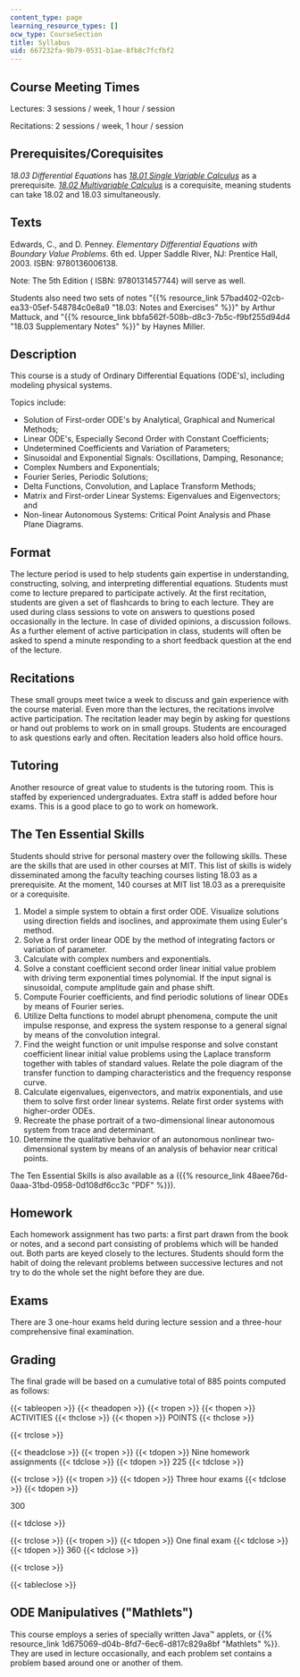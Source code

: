 ```yaml
---
content_type: page
learning_resource_types: []
ocw_type: CourseSection
title: Syllabus
uid: 667232fa-9b79-0531-b1ae-8fb8c7fcfbf2
---
```


Course Meeting Times
--------------------

Lectures: 3 sessions / week, 1 hour / session

Recitations: 2 sessions / week, 1 hour / session

Prerequisites/Corequisites
--------------------------

_18.03 Differential Equations_ has [_18.01 Single Variable Calculus_](/courses/18-01-single-variable-calculus-fall-2006) as a prerequisite. [_18.02 Multivariable Calculus_](/courses/18-02-multivariable-calculus-fall-2007) is a corequisite, meaning students can take 18.02 and 18.03 simultaneously.

Texts
-----

Edwards, C., and D. Penney. _Elementary Differential Equations with Boundary Value Problems_. 6th ed. Upper Saddle River, NJ: Prentice Hall, 2003. ISBN: 9780136006138.

Note: The 5th Edition ( ISBN: 9780131457744) will serve as well.

Students also need two sets of notes "{{% resource_link 57bad402-02cb-ea33-05ef-548784c0e8a9 "18.03: Notes and Exercises" %}}" by Arthur Mattuck, and "{{% resource_link bbfa562f-508b-d8c3-7b5c-f9bf255d94d4 "18.03 Supplementary Notes" %}}" by Haynes Miller.

Description
-----------

This course is a study of Ordinary Differential Equations (ODE's), including modeling physical systems.

Topics include:

*   Solution of First-order ODE's by Analytical, Graphical and Numerical Methods;
*   Linear ODE's, Especially Second Order with Constant Coefficients;
*   Undetermined Coefficients and Variation of Parameters;
*   Sinusoidal and Exponential Signals: Oscillations, Damping, Resonance;
*   Complex Numbers and Exponentials;
*   Fourier Series, Periodic Solutions;
*   Delta Functions, Convolution, and Laplace Transform Methods;
*   Matrix and First-order Linear Systems: Eigenvalues and Eigenvectors; and
*   Non-linear Autonomous Systems: Critical Point Analysis and Phase Plane Diagrams.

Format
------

The lecture period is used to help students gain expertise in understanding, constructing, solving, and interpreting differential equations. Students must come to lecture prepared to participate actively. At the first recitation, students are given a set of flashcards to bring to each lecture. They are used during class sessions to vote on answers to questions posed occasionally in the lecture. In case of divided opinions, a discussion follows. As a further element of active participation in class, students will often be asked to spend a minute responding to a short feedback question at the end of the lecture.

Recitations
-----------

These small groups meet twice a week to discuss and gain experience with the course material. Even more than the lectures, the recitations involve active participation. The recitation leader may begin by asking for questions or hand out problems to work on in small groups. Students are encouraged to ask questions early and often. Recitation leaders also hold office hours.

Tutoring
--------

Another resource of great value to students is the tutoring room. This is staffed by experienced undergraduates. Extra staff is added before hour exams. This is a good place to go to work on homework.

The Ten Essential Skills
------------------------

Students should strive for personal mastery over the following skills. These are the skills that are used in other courses at MIT. This list of skills is widely disseminated among the faculty teaching courses listing 18.03 as a prerequisite. At the moment, 140 courses at MIT list 18.03 as a prerequisite or a corequisite.

1.  Model a simple system to obtain a first order ODE. Visualize solutions using direction fields and isoclines, and approximate them using Euler's method.
2.  Solve a first order linear ODE by the method of integrating factors or variation of parameter.
3.  Calculate with complex numbers and exponentials.
4.  Solve a constant coefficient second order linear initial value problem with driving term exponential times polynomial. If the input signal is sinusoidal, compute amplitude gain and phase shift.
5.  Compute Fourier coefficients, and find periodic solutions of linear ODEs by means of Fourier series.
6.  Utilize Delta functions to model abrupt phenomena, compute the unit impulse response, and express the system response to a general signal by means of the convolution integral.
7.  Find the weight function or unit impulse response and solve constant coefficient linear initial value problems using the Laplace transform together with tables of standard values. Relate the pole diagram of the transfer function to damping characteristics and the frequency response curve.
8.  Calculate eigenvalues, eigenvectors, and matrix exponentials, and use them to solve first order linear systems. Relate first order systems with higher-order ODEs.
9.  Recreate the phase portrait of a two-dimensional linear autonomous system from trace and determinant.
10.  Determine the qualitative behavior of an autonomous nonlinear two-dimensional system by means of an analysis of behavior near critical points.

The Ten Essential Skills is also available as a ({{% resource_link 48aee76d-0aaa-31bd-0958-0d108df6cc3c "PDF" %}}).

Homework
--------

Each homework assignment has two parts: a first part drawn from the book or notes, and a second part consisting of problems which will be handed out. Both parts are keyed closely to the lectures. Students should form the habit of doing the relevant problems between successive lectures and not try to do the whole set the night before they are due.

Exams
-----

There are 3 one-hour exams held during lecture session and a three-hour comprehensive final examination.

Grading
-------

The final grade will be based on a cumulative total of 885 points computed as follows:

{{< tableopen >}}
{{< theadopen >}}
{{< tropen >}}
{{< thopen >}}
ACTIVITIES
{{< thclose >}}
{{< thopen >}}
POINTS
{{< thclose >}}

{{< trclose >}}

{{< theadclose >}}
{{< tropen >}}
{{< tdopen >}}
Nine homework assignments
{{< tdclose >}}
{{< tdopen >}}
225
{{< tdclose >}}

{{< trclose >}}
{{< tropen >}}
{{< tdopen >}}
Three hour exams
{{< tdclose >}}
{{< tdopen >}}


300


{{< tdclose >}}

{{< trclose >}}
{{< tropen >}}
{{< tdopen >}}
One final exam
{{< tdclose >}}
{{< tdopen >}}
360
{{< tdclose >}}

{{< trclose >}}

{{< tableclose >}}

ODE Manipulatives ("Mathlets")
------------------------------

This course employs a series of specially written Java™ applets, or {{% resource_link 1d675069-d04b-8fd7-6ec6-d817c829a8bf "Mathlets" %}}. They are used in lecture occasionally, and each problem set contains a problem based around one or another of them.